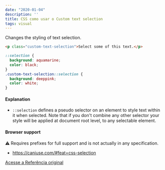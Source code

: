 ```yaml
---
date: "2020-01-04"
description: ''
title: CSS como usar o Custom text selection
tags: visual
---
```


Changes the styling of text selection.

```html
<p class="custom-text-selection">Select some of this text.</p>
```

```css
::selection {
  background: aquamarine;
  color: black;
}
.custom-text-selection::selection {
  background: deeppink;
  color: white;
}
```

#### Explanation

- `::selection` defines a pseudo selector on an element to style text within it when selected. Note that if you don't combine any other selector your style will be applied at document root level, to any selectable element.

#### Browser support

<span class="snippet__support-note">⚠️ Requires prefixes for full support and is not actually
in any specification.</span>

- https://caniuse.com/#feat=css-selection

[Acesse a Referência original](http://github.com/30-seconds/)
